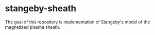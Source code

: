 # stangeby-sheath
The goal of this repository is implementation of Stangeby's model of the magnetized plasma sheath.
